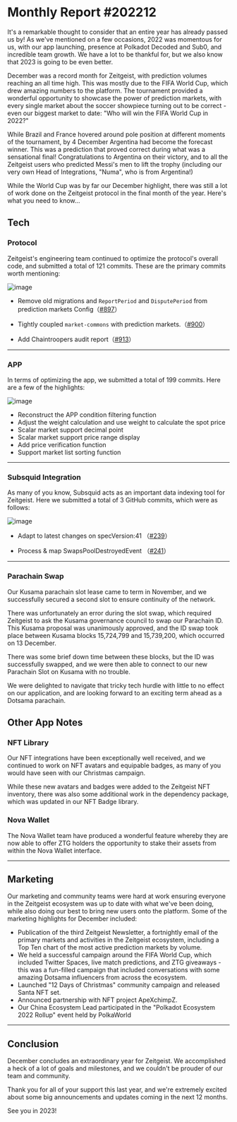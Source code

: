 # Monthly Report #202212

It's a remarkable thought to consider that an entire year has already passed us by! As we've mentioned on a few occasions, 2022 was momentous for us, with our app launching, presence at Polkadot Decoded and Sub0, and incredible team growth. We have a lot to be thankful for, but we also know that 2023 is going to be even better.

December was a record month for Zeitgeist, with prediction volumes reaching an all time high. This was mostly due to the FIFA World Cup, which drew amazing numbers to the platform. The tournament provided a wonderful opportunity to showcase the power of prediction markets, with every single market about the soccer showpiece turning out to be correct - even our biggest market to date: "Who will win the FIFA World Cup in 2022?"

While Brazil and France hovered around pole position at different moments of the tournament, by 4 December Argentina had become the forecast winner. This was a prediction that proved correct during what was a sensational final! Congratulations to Argentina on their victory, and to all the Zeitgeist users who predicted Messi's men to lift the trophy (including our very own Head of Integrations, "Numa", who is from Argentina!)

While the World Cup was by far our December highlight, there was still a lot of work done on the Zeitgeist protocol in the final month of the year. Here's what you need to know...

## Tech

### Protocol

Zeitgeist's engineering team continued to optimize the protocol's overall code, and submitted a total of 121 commits. These are the primary commits worth mentioning:

![image](https://user-images.githubusercontent.com/56183401/210941696-9653e3a7-8b8b-44c6-894c-2e26155ca2ac.png)

- Remove old migrations and `ReportPeriod` and `DisputePeriod` from prediction markets Config（[#897](https://github.com/zeitgeistpm/zeitgeist/commit/f8f5c79c7c49c9011ab00ffa670d40dab48d44b7)）

- Tightly coupled `market-commons` with prediction markets.（[#900](https://github.com/zeitgeistpm/zeitgeist/commit/5d73988f7f91f9a97fb48228022ae8be30734ed3)）

- Add Chaintroopers audit report（[#913](https://github.com/zeitgeistpm/zeitgeist/commit/e9a7d2b231ae4519d84b0fc5273c439587c8bb08)）
---

### APP

In terms of optimizing the app, we submitted a total of 199 commits. Here are a few of the highlights:

![image](https://user-images.githubusercontent.com/56183401/210942053-0b66b3da-9cde-40a7-aac0-695b66638ab4.png)

- Reconstruct the APP condition filtering function
- Adjust the weight calculation and use weight to calculate the spot price
- Scalar market support decimal point
- Scalar market support price range display
- Add price verification function
- Support market list sorting function

---

### Subsquid Integration

As many of you know, Subsquid acts as an important data indexing tool for Zeitgeist. Here we submitted a total of 3 GitHub commits, which were as follows:

![image](https://user-images.githubusercontent.com/56183401/205823558-824f9a5f-78d2-45c1-b9d9-d03cc7895a51.png)

- Adapt to latest changes on specVersion:41 （[#239](https://github.com/zeitgeistpm/zeitgeist-subsquid/commit/14383876aff0eef3c3558d5f47eb1addab2d1918)）

- Process & map SwapsPoolDestroyedEvent （[#241](https://github.com/zeitgeistpm/zeitgeist-subsquid/commit/21718bbfd7a3b3650b496acffff522a814b60b5c)）


---

### Parachain Swap

Our Kusama parachain slot lease came to term in November, and we successfully secured a second slot to ensure continuity of the network.

There was unfortunately an error during the slot swap, which required Zeitgeist to ask the Kusama governance council to swap our Parachain ID. This Kusama proposal was unanimously approved, and the ID swap took place between Kusama blocks 15,724,799 and 15,739,200, which occurred on 13 December.

There was some brief down time between these blocks, but the ID was successfully swapped, and we were then able to connect to our new Parachain Slot on Kusama with no trouble.

We were delighted to navigate that tricky tech hurdle with little to no effect on our application, and are looking forward to an exciting term ahead as a Dotsama parachain.


## Other App Notes

### NFT Library

Our NFT integrations have been exceptionally well received, and we continued to work on NFT avatars and equipable badges, as many of you would have seen with our Christmas campaign.

While these new avatars and badges were added to the Zeitgeist NFT inventory, there was also some additional work in the dependency package, which was updated in our NFT Badge library.

### Nova Wallet

The Nova Wallet team have produced a wonderful feature whereby they are now able to offer ZTG holders the opportunity to stake their assets from within the Nova Wallet interface.


---

## Marketing
Our marketing and community teams were hard at work ensuring everyone in the Zeitgeist ecosystem was up to date with what we've been doing, while also doing our best to bring new users onto the platform. Some of the marketing highlights for December included:

- Publication of the third Zeitgeist Newsletter, a fortnightly email of the primary markets and activities in the Zeitgeist ecosystem, including a Top Ten chart of the most active prediction markets by volume.
- We held a successful campaign around the FIFA World Cup, which included Twitter Spaces, live match predictions, and ZTG giveaways - this was a fun-filled campaign that included conversations with some amazing Dotsama influencers from across the ecosystem.
- Launched "12 Days of Christmas" community campaign and released Santa NFT set.
- Announced partnership with NFT project ApeXchimpZ.
- Our China Ecosystem Lead participated in the "Polkadot Ecosystem 2022 Rollup" event held by PolkaWorld


---

## Conclusion

December concludes an extraordinary year for Zeitgeist. We accomplished a heck of a lot of goals and milestones, and we couldn't be prouder of our team and community.

Thank you for all of your support this last year, and we're extremely excited about some big announcements and updates coming in the next 12 months.

See you in 2023!
